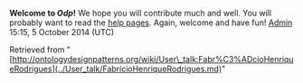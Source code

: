__Welcome to _Odp_!__ We hope you will contribute much and well. 
You will probably want to read the [help pages](http://ontologydesignpatterns.org/wiki/Help:Contents "Help:Contents"). Again, welcome and have fun! [Admin](../User/ValentinaPresutti.md "User:ValentinaPresutti") 15:15, 5 October 2014 (UTC)





Retrieved from "[http://ontologydesignpatterns.org/wiki/User\_talk:Fabr%C3%ADcioHenriqueRodrigues](../User_talk/FabrícioHenriqueRodrigues.md)"
